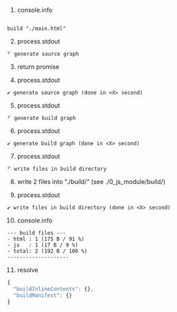 1. console.info
```console

build "./main.html"
```

2. process.stdout
```console
⠋ generate source graph

```

3. return promise

4. process.stdout
```console
✔ generate source graph (done in <X> second)

```

5. process.stdout
```console
⠋ generate build graph

```

6. process.stdout
```console
✔ generate build graph (done in <X> second)

```

7. process.stdout
```console
⠋ write files in build directory

```

8. write 2 files into "./build/" (see ./0_js_module/build/)

9. process.stdout
```console
✔ write files in build directory (done in <X> second)

```

10. console.info
```console
--- build files ---  
- html : 1 (175 B / 91 %)
- js   : 1 (17 B / 9 %)
- total: 2 (192 B / 100 %)
--------------------
```

11. resolve
```js
{
  "buildInlineContents": {},
  "buildManifest": {}
}
```